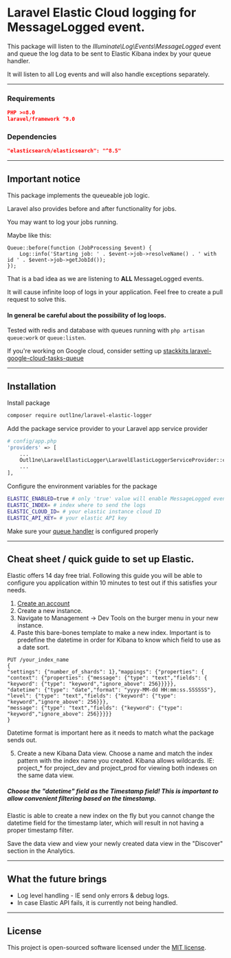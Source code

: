 # Laravel Elastic Cloud logging for MessageLogged event.

This package will listen to the *Illuminate\Log\Events\MessageLogged* event and queue the log data to be sent to Elastic Kibana index by your queue handler. 

It will listen to all Log events and will also handle exceptions separately.
___
### Requirements
```json
PHP >=8.0
laravel/framework ^9.0
```

### Dependencies
```json
"elasticsearch/elasticsearch": "^8.5"
```
___

## Important notice

This package implements the queueable job logic.

Laravel also provides before and after functionality for jobs.

You may want to log your jobs running.

Maybe like this: 
```        
Queue::before(function (JobProcessing $event) {
    Log::info('Starting job: ' . $event->job->resolveName() . ' with id ' . $event->job->getJobId());
});
```

That is a bad idea as we are listening to **ALL** MessageLogged events.

It will cause infinite loop of logs in your application. Feel free to create a pull request to solve this.

#### In general be careful about the possibility of log loops.

Tested with redis and database with queues running with ``php artisan queue:work`` or ``queue:listen``. 

If you're working on Google cloud, consider setting up [stackkits laravel-google-cloud-tasks-queue](https://github.com/stackkit/laravel-google-cloud-tasks-queue)

___

## Installation

Install package
```bash
composer require outl1ne/laravel-elastic-logger
```


Add the package service provider to your Laravel app service provider
```bash
# config/app.php
'providers' => [
    ...
    Outl1ne\LaravelElasticLogger\LaravelElasticLoggerServiceProvider::class,
    ...
],
```

Configure the environment variables for the package
```bash
ELASTIC_ENABLED=true # only 'true' value will enable MessageLogged event being listened
ELASTIC_INDEX= # index where to send the logs
ELASTIC_CLOUD_ID= # your elastic instance cloud ID
ELASTIC_API_KEY= # your elastic API key
```

Make sure your [queue handler](https://laravel.com/docs/9.x/queues#driver-prerequisites) is configured properly
___

## Cheat sheet / quick guide to set up Elastic.

Elastic offers 14 day free trial. Following this guide you will be able to configure you application within 10 minutes to test out if this satisfies your needs.

1. [Create an account](https://cloud.elastic.co)
2. Create a new instance.
3. Navigate to Management -> Dev Tools on the burger menu in your new instance.
4. Paste this bare-bones template to make a new index. Important is to predefine the datetime in order for Kibana to know which field to use as a date sort.
```
PUT /your_index_name
{
"settings": {"number_of_shards": 1},"mappings": {"properties": {
"context": {"properties": {"message": {"type": "text","fields": {
"keyword": {"type": "keyword","ignore_above": 256}}}}},
"datetime": {"type": "date","format": "yyyy-MM-dd HH:mm:ss.SSSSSS"},
"level": {"type": "text","fields": {"keyword": {"type": "keyword","ignore_above": 256}}},
"message": {"type": "text","fields": {"keyword": {"type": "keyword","ignore_above": 256}}}}}
}
```
Datetime format is important here as it needs to match what the package sends out.

5. Create a new Kibana Data view. Choose a name and match the index pattern with the index name you created. Kibana allows wildcards. IE: project_* for project_dev and project_prod for viewing both indexes on the same data view.
##### Choose the "datetime" field as the Timestamp field! This is important to allow convenient filtering based on the timestamp.

Elastic is able to create a new index on the fly but you cannot change the datetime field for the timestamp later, which will result in not having a proper timestamp filter.

Save the data view and view your newly created data view in the "Discover" section in the Analytics.

___
## What the future brings
* Log level handling - IE send only errors & debug logs.
* In case Elastic API fails, it is currently not being handled.

___
## License
This project is open-sourced software licensed under the [MIT license](LICENSE.md).